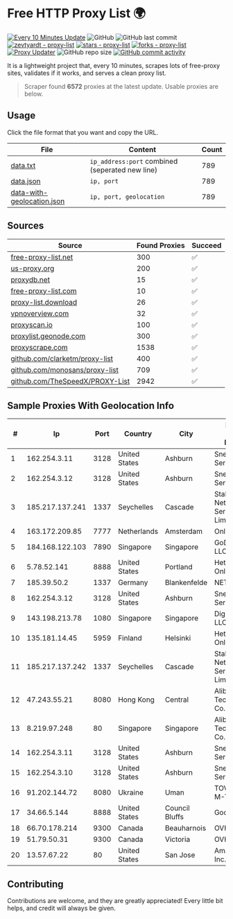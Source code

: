 
# Free HTTP Proxy List 🌍

[![Every 10 Minutes Update](https://github.com/mertguvencli/http-proxy-list/actions/workflows/main.yml/badge.svg?branch=main)](https://github.com/mertguvencli/http-proxy-list/actions/workflows/main.yml)
![GitHub](https://img.shields.io/github/license/mertguvencli/http-proxy-list)
![GitHub last commit](https://img.shields.io/github/last-commit/mertguvencli/http-proxy-list)
[![zevtyardt - proxy-list](https://img.shields.io/static/v1?label=zevtyardt&message=proxy-list&color=blue&logo=github)](https://github.com/zevtyardt/proxy-list "Go to GitHub repo")
[![stars - proxy-list](https://img.shields.io/github/stars/zevtyardt/proxy-list?style=social)](https://github.com/zevtyardt/proxy-list)
[![forks - proxy-list](https://img.shields.io/github/forks/zevtyardt/proxy-list?style=social)](https://github.com/zevtyardt/proxy-list)
[![Proxy Updater](https://github.com/zevtyardt/proxy-list/workflows/Proxy%20Updater/badge.svg)](https://github.com/zevtyardt/proxy-list/actions?query=workflow:"Proxy+Updater")
![GitHub repo size](https://img.shields.io/github/repo-size/zevtyardt/proxy-list)
[![GitHub commit activity](https://img.shields.io/github/commit-activity/m/zevtyardt/proxy-list?logo=commits)](https://github.com/zevtyardt/proxy-list/commits/main)

It is a lightweight project that, every 10 minutes, scrapes lots of free-proxy sites, validates if it works, and serves a clean proxy list.

> Scraper found **6572** proxies at the latest update. Usable proxies are below.

## Usage

Click the file format that you want and copy the URL.

|File|Content|Count|
|----|-------|-----|
|[data.txt](https://raw.githubusercontent.com/mertguvencli/http-proxy-list/main/proxy-list/data.txt)|`ip_address:port` combined (seperated new line)|789|
|[data.json](https://raw.githubusercontent.com/mertguvencli/http-proxy-list/main/proxy-list/data.json)|`ip, port`|789|
|[data-with-geolocation.json](https://raw.githubusercontent.com/mertguvencli/http-proxy-list/main/proxy-list/data-with-geolocation.json)|`ip, port, geolocation`|789|

## Sources

|Source|Found Proxies|Succeed|
|------|-------------|-------|
|[free-proxy-list.net](https://free-proxy-list.net)|300|✅|
|[us-proxy.org](https://www.us-proxy.org)|200|✅|
|[proxydb.net](http://proxydb.net)|15|✅|
|[free-proxy-list.com](https://free-proxy-list.com/?page=&port=&type%5B%5D=http&type%5B%5D=https&up_time=0&search=Search)|10|✅|
|[proxy-list.download](https://www.proxy-list.download/HTTP)|26|✅|
|[vpnoverview.com](https://vpnoverview.com/privacy/anonymous-browsing/free-proxy-servers)|32|✅|
|[proxyscan.io](https://www.proxyscan.io)|100|✅|
|[proxylist.geonode.com](https://proxylist.geonode.com/api/proxy-list?limit=300&page=1&sort_by=lastChecked&sort_type=desc&protocols=http,https)|300|✅|
|[proxyscrape.com](https://api.proxyscrape.com/v2/?request=displayproxies&protocol=http&timeout=10000&country=all&ssl=all&anonymity=all)|1538|✅|
|[github.com/clarketm/proxy-list](https://raw.githubusercontent.com/clarketm/proxy-list/master/proxy-list-raw.txt)|400|✅|
|[github.com/monosans/proxy-list](https://raw.githubusercontent.com/monosans/proxy-list/main/proxies/http.txt)|709|✅|
|[github.com/TheSpeedX/PROXY-List](https://raw.githubusercontent.com/TheSpeedX/PROXY-List/master/http.txt)|2942|✅|


## Sample Proxies With Geolocation Info

|#|Ip|Port|Country|City|Internet Service Provider|
|-|--|----|-------|----|-------------------------|
|1|162.254.3.11|3128|United States|Ashburn|Sneaker Server|
|2|162.254.3.12|3128|United States|Ashburn|Sneaker Server|
|3|185.217.137.241|1337|Seychelles|Cascade|Stallion Network Services Limited|
|4|163.172.209.85|7777|Netherlands|Amsterdam|Online SAS NL|
|5|184.168.122.103|7890|Singapore|Singapore|GoDaddy.com, LLC|
|6|5.78.52.141|8888|United States|Portland|Hetzner Online GmbH|
|7|185.39.50.2|1337|Germany|Blankenfelde|NETZNUTZ|
|8|162.254.3.12|3128|United States|Ashburn|Sneaker Server|
|9|143.198.213.78|1080|Singapore|Singapore|DigitalOcean, LLC|
|10|135.181.14.45|5959|Finland|Helsinki|Hetzner Online GmbH|
|11|185.217.137.242|1337|Seychelles|Cascade|Stallion Network Services Limited|
|12|47.243.55.21|8080|Hong Kong|Central|Alibaba (US) Technology Co., Ltd.|
|13|8.219.97.248|80|Singapore|Singapore|Alibaba (US) Technology Co., Ltd.|
|14|162.254.3.11|3128|United States|Ashburn|Sneaker Server|
|15|162.254.3.10|3128|United States|Ashburn|Sneaker Server|
|16|91.202.144.72|8080|Ukraine|Uman|TOV company M-Tel|
|17|34.66.5.144|8888|United States|Council Bluffs|Google LLC|
|18|66.70.178.214|9300|Canada|Beauharnois|OVH SAS|
|19|51.79.50.31|9300|Canada|Victoria|OVH SAS|
|20|13.57.67.22|80|United States|San Jose|Amazon.com, Inc.|



## Contributing

Contributions are welcome, and they are greatly appreciated! Every
little bit helps, and credit will always be given.

